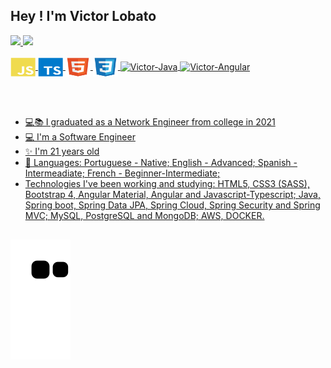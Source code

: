 ## Hey ! I'm Victor Lobato

<div>
  <a href="https://github.com/victorlobato2000">
  <img height="180em" src="https://github-readme-stats.vercel.app/api?username=victorlobato2000&show_icons=true&theme=dracula&include_all_commits=true&count_private=true"/>
  <img height="180em" src="https://github-readme-stats.vercel.app/api/top-langs/?username=victorlobato2000&layout=compact&langs_count=7&theme=dracula"/>
</div>

<div style="display: inline_block"><br>
  <img align="center" alt="Victor-Js" height="30" width="40" src="https://raw.githubusercontent.com/devicons/devicon/master/icons/javascript/javascript-plain.svg">
  <img align="center" alt="Victor-Ts" height="30" width="40" src="https://raw.githubusercontent.com/devicons/devicon/master/icons/typescript/typescript-plain.svg">
  <img align="center" alt="Victor-HTML" height="30" width="40" src="https://raw.githubusercontent.com/devicons/devicon/master/icons/html5/html5-original.svg">
  <img align="center" alt="Victor-CSS" height="30" width="40" src="https://raw.githubusercontent.com/devicons/devicon/master/icons/css3/css3-original.svg">
  <img align="center" alt="Victor-Java" height="30" width="40" src="https://cdn.jsdelivr.net/gh/devicons/devicon/icons/java/java-original-wordmark.svg">
  <img align="center" alt="Victor-Angular" height="30" width="40" src="https://cdn.jsdelivr.net/gh/devicons/devicon/icons/angularjs/angularjs-original.svg">
</div><br><br>

##
  * 💻📚 I graduated as a Network Engineer from college in 2021
  * 💻 I'm a Software Engineer
  * ✨ I'm 21 years old
  * 🧠 Languages:
          Portuguese - Native;
          English - Advanced;
          Spanish - Intermeadiate;
          French - Beginner-Intermediate;
  * Technologies I've been working and studying:
          HTML5, CSS3 (SASS), Bootstrap 4, Angular Material, Angular and Javascript-Typescript;
          Java, Spring boot, Spring Data JPA, Spring Cloud, Spring Security and Spring MVC;
          MySQL, PostgreSQL and MongoDB;
          AWS, DOCKER.
##
<div> 
 
  ![Snake animation](https://github.com/rafaballerini/rafaballerini/blob/output/github-contribution-grid-snake.svg)
 
</div>
